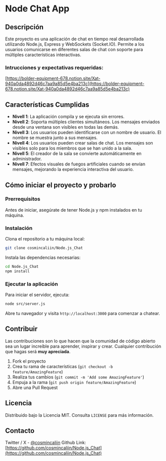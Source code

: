 # Node Chat App

## Descripción

Este proyecto es una aplicación de chat en tiempo real desarrollada utilizando Node.js, Express y WebSockets (Socket.IO). Permite a los usuarios comunicarse en diferentes salas de chat con soporte para múltiples características interactivas.

### Intrucciones y expectativas requeridas:

[https://bolder-equipment-678.notion.site/Xat-940a0da4892d46c7aa9a85d5e4ba213c](https://bolder-equipment-678.notion.site/Xat-940a0da4892d46c7aa9a85d5e4ba213c)

## Características Cumplidas

- **Nivell 1**: La aplicación compila y se ejecuta sin errores.
- **Nivell 2**: Soporta múltiples clientes simultáneos. Los mensajes enviados desde una ventana son visibles en todas las demás.
- **Nivell 3**: Los usuarios pueden identificarse con un nombre de usuario. El nombre se muestra junto a sus mensajes.
- **Nivell 4**: Los usuarios pueden crear salas de chat. Los mensajes son visibles solo para los miembros que se han unido a la sala.
- **Nivell 5**: El creador de la sala se convierte automáticamente en administrador.
- **Nivell 7**: Efectos visuales de fuegos artificiales cuando se envían mensajes, mejorando la experiencia interactiva del usuario.

## Cómo iniciar el proyecto y probarlo

### Prerrequisitos

Antes de iniciar, asegúrate de tener Node.js y npm instalados en tu máquina.

### Instalación

Clona el repositorio a tu máquina local:

```bash
git clone cosmincaliin/Node.js_Chat
```

Instala las dependencias necesarias:

```bash
cd Node.js_Chat
npm install
```

### Ejecutar la aplicación

Para iniciar el servidor, ejecuta:

```bash
node src/server.js
```

Abre tu navegador y visita `http://localhost:3000` para comenzar a chatear.

## Contribuir

Las contribuciones son lo que hacen que la comunidad de código abierto sea un lugar increíble para aprender, inspirar y crear. Cualquier contribución que hagas será **muy apreciada**.

1. Fork el proyecto
2. Crea tu rama de características (`git checkout -b feature/AmazingFeature`)
3. Realiza tus cambios (`git commit -m 'Add some AmazingFeature'`)
4. Empuja a la rama (`git push origin feature/AmazingFeature`)
5. Abre una Pull Request

## Licencia

Distribuido bajo la Licencia MIT. Consulta `LICENSE` para más información.

## Contacto

Twitter / X - [@cosmincaliin](https://twitter.com/cosmincaliin)
Github Link: [https://github.com/cosmincaliin/Node.js_Chat](https://github.com/cosmincaliin/Node.js_Chat)

